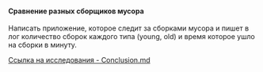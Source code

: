 #### Сравнение разных сборщиков мусора
Написать приложение, которое следит за сборками мусора и пишет в лог количество 
сборок каждого типа (young, old) и время которое ушло на сборки в минуту.

[Ссылка на исследования - Conclusion.md](Сonclusions.md "Ссылка на исследование")